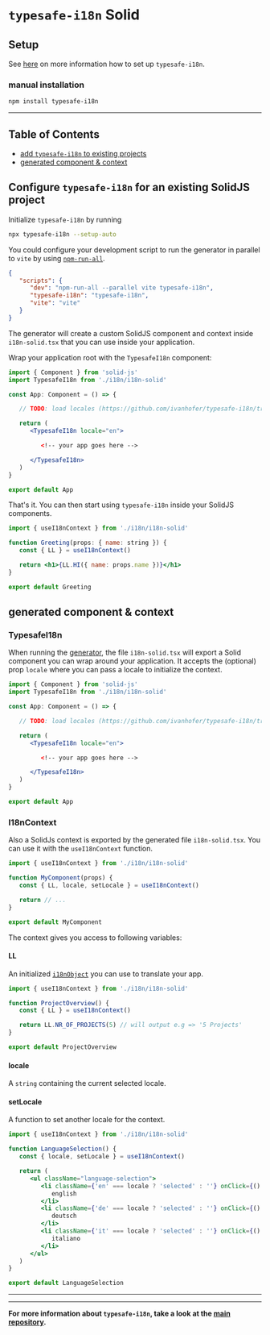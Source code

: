 # `typesafe-i18n` Solid
<!--
**You can find a demo implementation [here](https://github.com/ivanhofer/typesafe-i18n/tree/main/packages/solid/example).** -->

## Setup

See [here](https://github.com/ivanhofer/typesafe-i18n#get-started) on more information how to set up `typesafe-i18n`.

### manual installation

```bash
npm install typesafe-i18n
```

---

## Table of Contents
 - [add `typesafe-i18n` to existing projects](#configure-typesafe-i18n-for-an-existing-solidjs-project)
 - [generated component & context](#generated-component--context)


<!-- ------------------------------------------------------------------------------------------ -->
<!-- ------------------------------------------------------------------------------------------ -->
<!-- ------------------------------------------------------------------------------------------ -->

## Configure `typesafe-i18n` for an existing SolidJS project


Initialize `typesafe-i18n` by running

```bash
npx typesafe-i18n --setup-auto
```

You could configure your development script to run the generator in parallel to `vite` by using [`npm-run-all`](https://github.com/mysticatea/npm-run-all).

```json
{
   "scripts": {
      "dev": "npm-run-all --parallel vite typesafe-i18n",
      "typesafe-i18n": "typesafe-i18n",
      "vite": "vite"
   }
}
```

The generator will create a custom SolidJS component and context inside `i18n-solid.tsx` that you can use inside your application.

Wrap your application root with the `TypesafeI18n` component:

```jsx
import { Component } from 'solid-js'
import TypesafeI18n from './i18n/i18n-solid'

const App: Component = () => {

   // TODO: load locales (https://github.com/ivanhofer/typesafe-i18n/tree/main/packages/generator#loading-locales)

   return (
      <TypesafeI18n locale="en">

         <!-- your app goes here -->

      </TypesafeI18n>
   )
}

export default App
```

That's it. You can then start using `typesafe-i18n` inside your SolidJS components.

```jsx
import { useI18nContext } from './i18n/i18n-solid'

function Greeting(props: { name: string }) {
   const { LL } = useI18nContext()

   return <h1>{LL.HI({ name: props.name })}</h1>
}

export default Greeting
```


<!-- ------------------------------------------------------------------------------------------ -->
<!-- ------------------------------------------------------------------------------------------ -->
<!-- ------------------------------------------------------------------------------------------ -->

## generated component & context

### TypesafeI18n

When running the [generator](https://github.com/ivanhofer/typesafe-i18n/tree/main/packages/generator#generator), the file `i18n-solid.tsx` will export a Solid component you can wrap around your application. It accepts the (optional) prop `locale` where you can pass a locale to initialize the context.

```jsx
import { Component } from 'solid-js'
import TypesafeI18n from './i18n/i18n-solid'

const App: Component = () => {

   // TODO: load locales (https://github.com/ivanhofer/typesafe-i18n/tree/main/packages/generator#loading-locales)

   return (
      <TypesafeI18n locale="en">

         <!-- your app goes here -->

      </TypesafeI18n>
   )
}

export default App
```


### I18nContext

Also a SolidJs context is exported by the generated file `i18n-solid.tsx`. You can use it with the `useI18nContext` function.

```jsx
import { useI18nContext } from './i18n/i18n-solid'

function MyComponent(props) {
   const { LL, locale, setLocale } = useI18nContext()

   return // ...
}

export default MyComponent
```

The context gives you access to following variables:

#### LL

An initialized [`i18nObject`](https://github.com/ivanhofer/typesafe-i18n/tree/main/packages/runtime#i18nObject) you can use to translate your app.

```jsx
import { useI18nContext } from './i18n/i18n-solid'

function ProjectOverview() {
   const { LL } = useI18nContext()

   return LL.NR_OF_PROJECTS(5) // will output e.g => '5 Projects'
}

export default ProjectOverview
```

#### locale

A `string` containing the current selected locale.

#### setLocale

A function to set another locale for the context.


```jsx
import { useI18nContext } from './i18n/i18n-solid'

function LanguageSelection() {
   const { locale, setLocale } = useI18nContext()

   return (
      <ul className="language-selection">
         <li className={'en' === locale ? 'selected' : ''} onClick={() => setLocale('en')}>
            english
         </li>
         <li className={'de' === locale ? 'selected' : ''} onClick={() => setLocale('de')}>
            deutsch
         </li>
         <li className={'it' === locale ? 'selected' : ''} onClick={() => setLocale('it')}>
            italiano
         </li>
      </ul>
   )
}

export default LanguageSelection
```


---
---

**For more information about `typesafe-i18n`, take a look at the [main repository](https://github.com/ivanhofer/typesafe-i18n).**